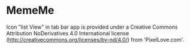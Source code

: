 # MemeMe
Icon "list View" in tab bar app is provided under a Creative Commons Attribution NoDerivatives 4.0 International license (http://creativecommons.org/licenses/by-nd/4.0/) from 'PixelLove.com'.
